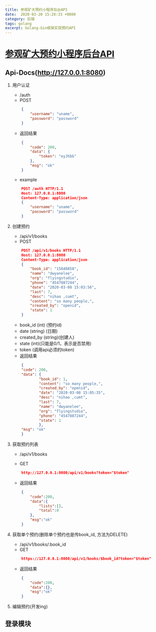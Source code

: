 ```yaml
---
title: 参观矿大预约小程序后台API
date:  2020-03-20 15:28:33 +0800
category: 后端
tags: golang
excerpt: Golang-Gin框架实现预约API
---
```


# [参观矿大预约小程序后台API](https://github.com/LijinPengT/GoBookSystem)

## Api-Docs(http://127.0.0.1:8080)

1. 用户认证
    + /auth
    + POST
    ```JSON
        {
            "username": "uname",
            "password": "password"
        }
    ```

    + 返回结果
    ```json
        {
            "code": 200,
            "data": {
                "token": "eyJhbG"
            },
            "msg": "ok"
        }
    ```

    + example
    ```json
        POST /auth HTTP/1.1
        Host: 127.0.0.1:8080
        Content-Type: application/json
        {
            "username": "uname",
            "password": "password"
        }
    ```

2. 创建预约
    + /api/v1/books
    + POST

    ```json
        POST /api/v1/books HTTP/1.1
        Host: 127.0.0.1:8080
        Content-Type: application/json
        {
            "book_id": "15848858",
            "name": "dwyanelee",
            "org": "flyingstudio",
            "phone": "4547887244",
            "date": "2020-03-08 15:03:56",
            "last": 7,
            "desc": "nihao ,cumt",
            "content": "so many people,",
            "created_by": "openid",
            "state": 1
        }
    ```

    + book_id (int) (预约id)
    + date (string) (日期)
    + created_by (string)(创建人)
    + state      (int)(只能是0/1，表示是否禁用)
    + token      (调用api必须的token)
    + 返回结果

    ```json
        {
        "code": 200,
        "data": {
                "book_id": 1,
                "content": "so many people,",
                "created_by": "openid",
                "date": "2020-03-08 15:05:35",
                "desc": "nihao ,cumt",
                "last": 7,
                "name": "dwyanelee",
                "org": "flyingstudio",
                "phone": "4547887244",
                "state": 1
                },
        "msg": "ok"
        }
    ```

3. 获取预约列表
    + /api/v1/books

    + GET
    ```json
        http://127.0.0.1:8080/api/v1/books?token="$token"
    ```

    + 返回结果
    ```json
        {
            "code":200,
            "data":{
                "lists":[],
                "total":0
            },
            "msg":"ok"
        }
    ```

4. 获取单个预约(删除单个预约也是传book_id, 方法为DELETE)
    + /api/v1/books/:book_id
    + GET
    ```json
        https://127.0.0.1:8080/api/v1/books/$book_id?token="$token"
    ```

    + 返回结果
    ```json
        {
            "code":200,
            "data":{},
            "msg":"ok"
        }
    ```

6. 编辑预约(开发ing)

## 登录模块